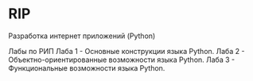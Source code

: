 # RIP
Разработка интернет приложений (Python)

Лабы по РИП
Лаба 1 - Основные конструкции языка Python.
Лаба 2 - Объектно-ориентированные возможности языка Python.
Лаба 3 - Функциональные возможности языка Python.
